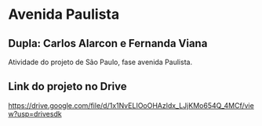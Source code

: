 # Avenida Paulista
## Dupla: Carlos Alarcon e Fernanda Viana
Atividade do projeto de São Paulo, fase avenida Paulista.
## Link do projeto no Drive
https://drive.google.com/file/d/1x1NvELIOoOHAzldx_LJjKMo654Q_4MCf/view?usp=drivesdk
